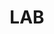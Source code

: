 ---
layout: default
title: LAB
nav_order: 100
parent: NETWORK
has_children: true
permalink: docs/NETWORK/
---
